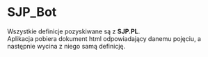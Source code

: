 # SJP_Bot
Wszystkie definicje pozyskiwane są z **SJP.PL**. <br /> 
Aplikacja pobiera dokument html odpowiadający danemu pojęciu, a następnie wycina z niego samą definicję.
